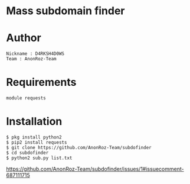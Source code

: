 # Mass subdomain finder

# Author
```
Nickname : D4RKSH4D0WS
Team : AnonRoz-Team
```

# Requirements
```
module requests
```

# Installation
```
$ pkg install python2
$ pip2 install requests
$ git clone https://github.com/AnonRoz-Team/subdofinder
$ cd subdofinder
$ python2 sub.py list.txt
```
https://github.com/AnonRoz-Team/subdofinder/issues/1#issuecomment-687111715
